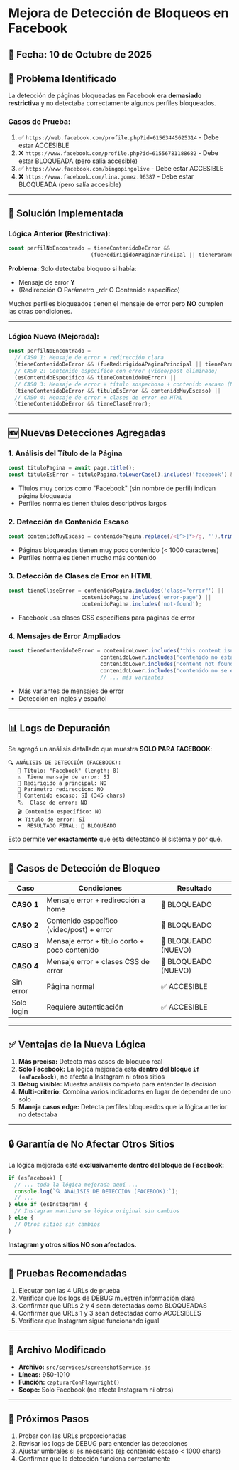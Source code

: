 # Mejora de Detección de Bloqueos en Facebook

## 📅 Fecha: 10 de Octubre de 2025

## 🎯 Problema Identificado

La detección de páginas bloqueadas en Facebook era **demasiado restrictiva** y no detectaba correctamente algunos perfiles bloqueados.

### Casos de Prueba:
1. ✅ `https://web.facebook.com/profile.php?id=61563445625314` - Debe estar ACCESIBLE
2. ❌ `https://www.facebook.com/profile.php?id=61556781188682` - Debe estar BLOQUEADA (pero salía accesible)
3. ✅ `https://www.facebook.com/bingopingolive` - Debe estar ACCESIBLE
4. ❌ `https://www.facebook.com/lina.gomez.96387` - Debe estar BLOQUEADA (pero salía accesible)

---

## 🔧 Solución Implementada

### Lógica Anterior (Restrictiva):
```javascript
const perfilNoEncontrado = tieneContenidoDeError && 
                          (fueRedirigidoAPaginaPrincipal || tieneParametroRedireccion || esContenidoEspecifico);
```

**Problema:** Solo detectaba bloqueo si había:
- Mensaje de error **Y**
- (Redirección O Parámetro _rdr O Contenido específico)

Muchos perfiles bloqueados tienen el mensaje de error pero **NO** cumplen las otras condiciones.

---

### Lógica Nueva (Mejorada):
```javascript
const perfilNoEncontrado = 
  // CASO 1: Mensaje de error + redirección clara
  (tieneContenidoDeError && (fueRedirigidoAPaginaPrincipal || tieneParametroRedireccion)) ||
  // CASO 2: Contenido específico con error (video/post eliminado)
  (esContenidoEspecifico && tieneContenidoDeError) ||
  // CASO 3: Mensaje de error + título sospechoso + contenido escaso (NUEVA LÓGICA)
  (tieneContenidoDeError && tituloEsError && contenidoMuyEscaso) ||
  // CASO 4: Mensaje de error + clases de error en HTML
  (tieneContenidoDeError && tieneClaseError);
```

---

## 🆕 Nuevas Detecciones Agregadas

### 1. **Análisis del Título de la Página**
```javascript
const tituloPagina = await page.title();
const tituloEsError = tituloPagina.toLowerCase().includes('facebook') && tituloPagina.length < 30;
```
- Títulos muy cortos como "Facebook" (sin nombre de perfil) indican página bloqueada
- Perfiles normales tienen títulos descriptivos largos

### 2. **Detección de Contenido Escaso**
```javascript
const contenidoMuyEscaso = contenidoPagina.replace(/<[^>]*>/g, '').trim().length < 1000;
```
- Páginas bloqueadas tienen muy poco contenido (< 1000 caracteres)
- Perfiles normales tienen mucho más contenido

### 3. **Detección de Clases de Error en HTML**
```javascript
const tieneClaseError = contenidoPagina.includes('class="error"') || 
                       contenidoPagina.includes('error-page') ||
                       contenidoPagina.includes('not-found');
```
- Facebook usa clases CSS específicas para páginas de error

### 4. **Mensajes de Error Ampliados**
```javascript
const tieneContenidoDeError = contenidoLower.includes('this content isn\'t available') ||
                             contenidoLower.includes('contenido no está disponible') ||
                             contenidoLower.includes('content not found') ||
                             contenidoLower.includes('contenido no se encuentra') ||
                             // ... más variantes
```
- Más variantes de mensajes de error
- Detección en inglés y español

---

## 📊 Logs de Depuración

Se agregó un análisis detallado que muestra **SOLO PARA FACEBOOK**:

```
🔍 ANÁLISIS DE DETECCIÓN (FACEBOOK):
   📄 Título: "Facebook" (length: 8)
   ⚠️  Tiene mensaje de error: SÍ
   🔄 Redirigido a principal: NO
   🔗 Parámetro redireccion: NO
   📝 Contenido escaso: SÍ (345 chars)
   🏷️  Clase de error: NO
   🎬 Contenido específico: NO
   ❌ Título de error: SÍ
   ➡️  RESULTADO FINAL: 🚫 BLOQUEADO
```

Esto permite **ver exactamente** qué está detectando el sistema y por qué.

---

## 🎯 Casos de Detección de Bloqueo

| Caso | Condiciones | Resultado |
|------|-------------|-----------|
| **CASO 1** | Mensaje error + redirección a home | 🚫 BLOQUEADO |
| **CASO 2** | Contenido específico (video/post) + error | 🚫 BLOQUEADO |
| **CASO 3** | Mensaje error + título corto + poco contenido | 🚫 BLOQUEADO (NUEVO) |
| **CASO 4** | Mensaje error + clases CSS de error | 🚫 BLOQUEADO (NUEVO) |
| Sin error | Página normal | ✅ ACCESIBLE |
| Solo login | Requiere autenticación | ✅ ACCESIBLE |

---

## ✅ Ventajas de la Nueva Lógica

1. **Más precisa:** Detecta más casos de bloqueo real
2. **Solo Facebook:** La lógica mejorada está **dentro del bloque `if (esFacebook)`**, no afecta a Instagram ni otros sitios
3. **Debug visible:** Muestra análisis completo para entender la decisión
4. **Multi-criterio:** Combina varios indicadores en lugar de depender de uno solo
5. **Maneja casos edge:** Detecta perfiles bloqueados que la lógica anterior no detectaba

---

## 🔒 Garantía de No Afectar Otros Sitios

La lógica mejorada está **exclusivamente dentro del bloque de Facebook:**

```javascript
if (esFacebook) {
  // ... toda la lógica mejorada aquí ...
  console.log(`🔍 ANÁLISIS DE DETECCIÓN (FACEBOOK):`);
  // ...
} else if (esInstagram) {
  // Instagram mantiene su lógica original sin cambios
} else {
  // Otros sitios sin cambios
}
```

**Instagram y otros sitios NO son afectados.**

---

## 🧪 Pruebas Recomendadas

1. Ejecutar con las 4 URLs de prueba
2. Verificar que los logs de DEBUG muestren información clara
3. Confirmar que URLs 2 y 4 sean detectadas como BLOQUEADAS
4. Confirmar que URLs 1 y 3 sean detectadas como ACCESIBLES
5. Verificar que Instagram sigue funcionando igual

---

## 📝 Archivo Modificado

- **Archivo:** `src/services/screenshotService.js`
- **Líneas:** 950-1010
- **Función:** `capturarConPlaywright()`
- **Scope:** Solo Facebook (no afecta Instagram ni otros)

---

## 🚀 Próximos Pasos

1. Probar con las URLs proporcionadas
2. Revisar los logs de DEBUG para entender las detecciones
3. Ajustar umbrales si es necesario (ej: contenido escaso < 1000 chars)
4. Confirmar que la detección funciona correctamente


